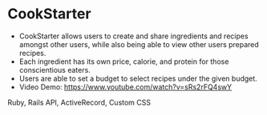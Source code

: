 # CookStarter

* CookStarter allows users to create and share ingredients and recipes amongst other users, while also being able to view other users prepared recipes.
* Each ingredient has its own price, calorie, and protein for those conscientious eaters.
* Users are able to set a budget to select recipes under the given budget. 
* Video Demo: https://www.youtube.com/watch?v=sRs2rFQ4swY


Ruby, Rails API, ActiveRecord, Custom CSS


